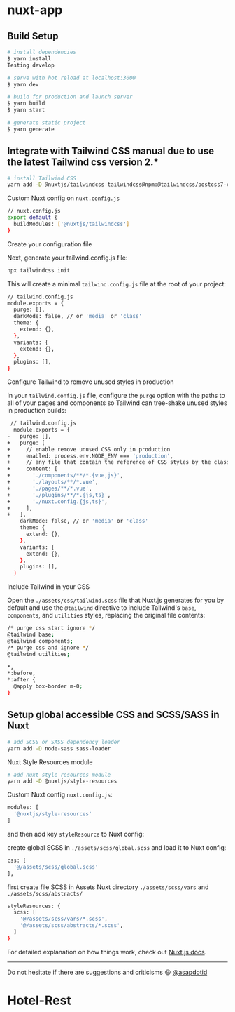 # nuxt-app

## Build Setup

```bash
# install dependencies
$ yarn install
Testing develop

# serve with hot reload at localhost:3000
$ yarn dev

# build for production and launch server
$ yarn build
$ yarn start

# generate static project
$ yarn generate
```

## Integrate with Tailwind CSS manual due to use the latest Tailwind css version 2.*

```bash
# install Tailwind CSS
yarn add -D @nuxtjs/tailwindcss tailwindcss@npm:@tailwindcss/postcss7-compat @tailwindcss/postcss7-compat postcss@^7 autoprefixer@^9

```

Custom Nuxt config on `nuxt.config.js`

```bash
// nuxt.config.js
export default {
  buildModules: ['@nuxtjs/tailwindcss']
}
```

Create your configuration file

Next, generate your tailwind.config.js file:

```bash
npx tailwindcss init
```
This will create a minimal `tailwind.config.js` file at the root of your project:

```bash
// tailwind.config.js
module.exports = {
  purge: [],
  darkMode: false, // or 'media' or 'class'
  theme: {
    extend: {},
  },
  variants: {
    extend: {},
  },
  plugins: [],
}
```

Configure Tailwind to remove unused styles in production

In your `tailwind.config.js` file, configure the `purge` option with the paths to all of your pages and components so Tailwind can tree-shake unused styles in production builds:

```bash
 // tailwind.config.js
  module.exports = {
-   purge: [],
+   purge: [
+     // enable remove unused CSS only in production
+     enabled: process.env.NODE_ENV === 'production',
+     // any file that contain the reference of CSS styles by the class
+     content: [
+       './components/**/*.{vue,js}',
+       './layouts/**/*.vue',
+       './pages/**/*.vue',
+       './plugins/**/*.{js,ts}',
+       './nuxt.config.{js,ts}',
+     ],
+   ],
    darkMode: false, // or 'media' or 'class'
    theme: {
      extend: {},
    },
    variants: {
      extend: {},
    },
    plugins: [],
  }
```


Include Tailwind in your CSS

Open the `./assets/css/tailwind.scss` file that Nuxt.js generates for you by default and use the `@tailwind` directive to include Tailwind's `base`, `components`, and `utilities` styles, replacing the original file contents:

```bash
/* purge css start ignore */
@tailwind base;
@tailwind components;
/* purge css and ignore */
@tailwind utilities;

*,
*:before,
*:after {
  @apply box-border m-0;
}

```

## Setup global accessible CSS and SCSS/SASS in Nuxt

```bash
# add SCSS or SASS dependency loader
yarn add -D node-sass sass-loader
```

Nuxt Style Resources module

```bash
# add nuxt style resources module
yarn add -D @nuxtjs/style-resources
```

Custom Nuxt config `nuxt.config.js`:

```bash
modules: [
  '@nuxtjs/style-resources'
]
```

and then add key `styleResource` to Nuxt config:

create global SCSS in `./assets/scss/global.scss` and load it to Nuxt config:

```bash
css: [
  '@/assets/scss/global.scss'
],
```

first create file SCSS in Assets Nuxt directory `./assets/scss/vars` and `./assets/scss/abstracts/`

```bash
styleResources: {
  scss: [
    '@/assets/scss/vars/*.scss',
    '@/assets/scss/abstracts/*.scss',
  ]
}
```

For detailed explanation on how things work, check out [Nuxt.js docs](https://nuxtjs.org).

---

Do not hesitate if there are suggestions and criticisms 😃 [@asapdotid](https://github.com/asapdotid)
# Hotel-Rest
